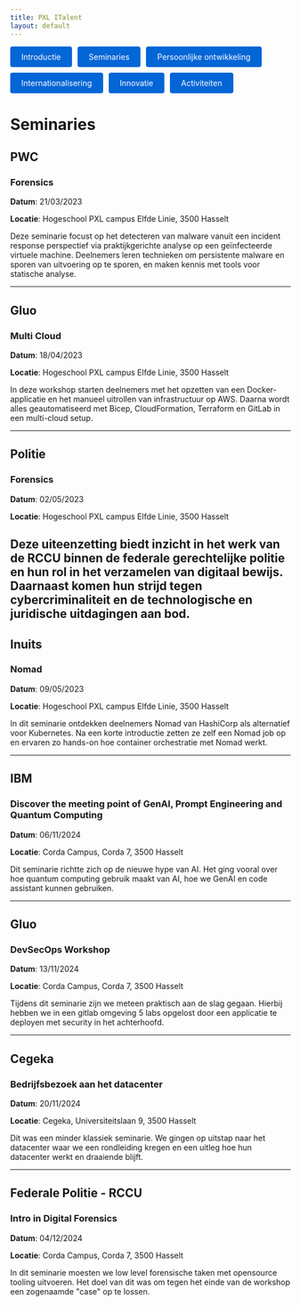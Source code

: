 ```yaml
---
title: PXL ITalent
layout: default
---
```


<p style="display: flex; flex-wrap: wrap; gap: 10px;">
  <a href="./" style="background: #0366d6; color: #fff; padding: 10px 20px; border-radius: 4px; text-decoration: none;">
    Introductie
  </a>
  <a href="./seminaries.html" style="background: #0366d6; color: #fff; padding: 10px 20px; border-radius: 4px; text-decoration: none;">
    Seminaries
  </a>
  <a href="./persoonlijke_groei.html" style="background: #0366d6; color: #fff; padding: 10px 20px; border-radius: 4px; text-decoration: none;">
    Persoonlijke ontwikkeling
  </a>
  <a href="./internationalisering.html" style="background: #0366d6; color: #fff; padding: 10px 20px; border-radius: 4px; text-decoration: none;">
    Internationalisering
  </a>
  <a href="./innovatie.html" style="background: #0366d6; color: #fff; padding: 10px 20px; border-radius: 4px; text-decoration: none;">
    Innovatie
  </a>
  <a href="./activiteiten.html" style="background: #0366d6; color: #fff; padding: 10px 20px; border-radius: 4px; text-decoration: none;">
    Activiteiten
  </a>
</p>

# Seminaries

## PWC

### Forensics

**Datum**: 21/03/2023

**Locatie**: Hogeschool PXL campus Elfde Linie, 3500 Hasselt

Deze seminarie focust op het detecteren van malware vanuit een incident response perspectief via praktijkgerichte analyse op een geïnfecteerde virtuele machine. Deelnemers leren technieken om persistente malware en sporen van uitvoering op te sporen, en maken kennis met tools voor statische analyse.

---

## Gluo

### Multi Cloud

**Datum**: 18/04/2023

**Locatie**: Hogeschool PXL campus Elfde Linie, 3500 Hasselt

In deze workshop starten deelnemers met het opzetten van een Docker-applicatie en het manueel uitrollen van infrastructuur op AWS. Daarna wordt alles geautomatiseerd met Bicep, CloudFormation, Terraform en GitLab in een multi-cloud setup.

---

## Politie

### Forensics

**Datum**: 02/05/2023

**Locatie**: Hogeschool PXL campus Elfde Linie, 3500 Hasselt

Deze uiteenzetting biedt inzicht in het werk van de RCCU binnen de federale gerechtelijke politie en hun rol in het verzamelen van digitaal bewijs. Daarnaast komen hun strijd tegen cybercriminaliteit en de technologische en juridische uitdagingen aan bod.
---

## Inuits

### Nomad

**Datum**: 09/05/2023

**Locatie**: Hogeschool PXL campus Elfde Linie, 3500 Hasselt

In dit seminarie ontdekken deelnemers Nomad van HashiCorp als alternatief voor Kubernetes. Na een korte introductie zetten ze zelf een Nomad job op en ervaren zo hands-on hoe container orchestratie met Nomad werkt.

---

## IBM

### Discover the meeting point of GenAI, Prompt Engineering and Quantum Computing

**Datum**: 06/11/2024

**Locatie**: Corda Campus, Corda 7, 3500 Hasselt

Dit seminarie richtte zich op de nieuwe hype van AI. Het ging vooral over hoe quantum computing gebruik maakt van AI, hoe we GenAI en code assistant kunnen gebruiken.

---

## Gluo

### DevSecOps Workshop

**Datum**: 13/11/2024

**Locatie**: Corda Campus, Corda 7, 3500 Hasselt

Tijdens dit seminarie zijn we meteen praktisch aan de slag gegaan. Hierbij hebben we in een gitlab omgeving 5 labs opgelost door een applicatie te deployen met security in het achterhoofd.

---

## Cegeka

### Bedrijfsbezoek aan het datacenter

**Datum**: 20/11/2024

**Locatie**: Cegeka, Universiteitslaan 9, 3500 Hasselt

Dit was een minder klassiek seminarie. We gingen op uitstap naar het datacenter waar we een rondleiding kregen en een uitleg hoe hun datacenter werkt en draaiende blijft.

---

## Federale Politie - RCCU

### Intro in Digital Forensics

**Datum**: 04/12/2024

**Locatie**: Corda Campus, Corda 7, 3500 Hasselt

In dit seminarie moesten we low level forensische taken met opensource tooling uitvoeren. Het doel van dit was om tegen het einde van de workshop een zogenaamde "case" op te lossen.